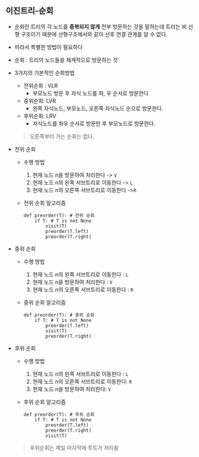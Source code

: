## 이진트리-순회

* 순회란 트리의 각 노드를 **중복되지 않게** 전부 방문하는 것을 말하는데 트리는 비 선형 구조이기 때문에 선형구조에서와 같이 선후 연결 관계를 알 수 없다.

* 따라서 특별한 방법이 필요하다

* 순회 : 트리의 노드들을 체계적으로 방문하는 것

* 3가지의 기본적인 순회방법

  * 전위순회 : VLR
    * 부모노드 방문 후 자식 노드를 좌, 우 순서로 방문한다
  * 중위순회: LVR
    * 왼쪽 자식노드, 부모노드, 오른쪽 자식노드 순으로 방문한다.
  * 후위순회: LRV
    * 자식노드를 좌우 순서로 방문한 후 부모노드로 방문한다. 

  > 오른쪽부터 가는 순회는 없다.

* 전위 순회

  * 수행 방법

    1. 현재 노드 n을 방문하여 처리한다 -> `V`
    2. 현재 노드 n의 왼쪽 서브트리로 이동한다 -> `L`
    3. 현재 노드 n의 오른쪽 서브트리로 이동한다 ->`R`

  * 전위 순회 알고리즘

    ```
    def preorder(T): # 전위 순회
    	if T: # T is not None
    		visit(T)
    		preorder(T.left)
    		preorder(T.right)
    ```

* 중위 순회

  * 수행 방법

    1. 현재 노드 n의 왼쪽 서브트리로 이동한다 : `L`
    2. 현재 노드 n을 방문하여 처리한다 : `V`
    3. 현재 노드 n의 오른쪽 서브트리로 이동한다 : `R`

  * 중위 순회 알고리즘

    ```
    def preorder(T): # 중위 순회
    	if T: # T is not None
    		preorder(T.left)
    		visit(T)
    		preorder(T.right)
    ```

* 후위 순회

  * 수행 방법

    1. 현재 노드 n의 왼쪽 서브트리로 이동한다 : `L`
    2. 현재 노드 n의 오른쪽 서브트리로 이동한다: `R`
    3. 현재 노드 n을 방문하여 처리한다: `V`

  * 후위 순회 알고리즘

    ```
    def preorder(T): # 후위 순회
    	if T: # T is not None
    		preorder(T.left)
    		preorder(T.right)
    		visit(T)
    ```

  > 후위순회는 제일 마지막에 루트가 처리됨